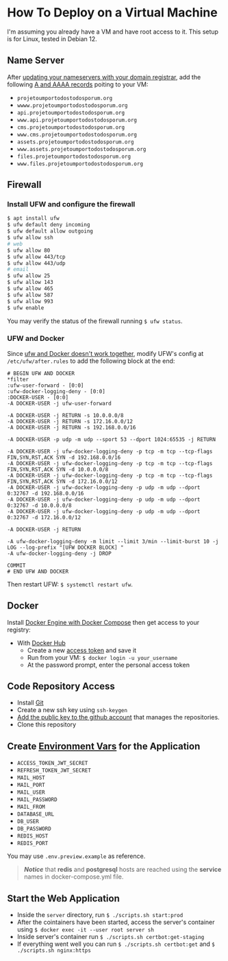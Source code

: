 # How To Deploy on a Virtual Machine
I'm assuming you already have a VM and have root access to it. This setup is for Linux, tested in Debian 12.


## Name Server
After [updating your nameservers with your domain registrar](https://docs.digitalocean.com/products/networking/dns/getting-started/dns-registrars/), add the following [A and AAAA records](https://docs.digitalocean.com/products/networking/dns/how-to/manage-records/#create-update-and-delete-records-using-the-control-panel) poiting to your VM:
- ``projetoumportodostodosporum.org``
- ``wwww.projetoumportodostodosporum.org``
- ``api.projetoumportodostodosporum.org``
- ``www.api.projetoumportodostodosporum.org``
- ``cms.projetoumportodostodosporum.org``
- ``www.cms.projetoumportodostodosporum.org``
- ``assets.projetoumportodostodosporum.org``
- ``www.assets.projetoumportodostodosporum.org``
- ``files.projetoumportodostodosporum.org``
- ``www.files.projetoumportodostodosporum.org``


## Firewall
### Install UFW and configure the firewall
```bash
$ apt install ufw
$ ufw default deny incoming
$ ufw default allow outgoing
$ ufw allow ssh
# web
$ ufw allow 80
$ ufw allow 443/tcp
$ ufw allow 443/udp
# email
$ ufw allow 25
$ ufw allow 143
$ ufw allow 465
$ ufw allow 587
$ ufw allow 993
$ ufw enable
```
You may verify the status of the firewall running ``$ ufw status``.


### UFW and Docker
Since [ufw and Docker doesn't work together](https://www.howtogeek.com/devops/how-to-use-docker-with-a-ufw-firewall/), modify UFW's config at ``/etc/ufw/after.rules`` to add the following block at the end:
```
# BEGIN UFW AND DOCKER
*filter
:ufw-user-forward - [0:0]
:ufw-docker-logging-deny - [0:0]
:DOCKER-USER - [0:0]
-A DOCKER-USER -j ufw-user-forward

-A DOCKER-USER -j RETURN -s 10.0.0.0/8
-A DOCKER-USER -j RETURN -s 172.16.0.0/12
-A DOCKER-USER -j RETURN -s 192.168.0.0/16

-A DOCKER-USER -p udp -m udp --sport 53 --dport 1024:65535 -j RETURN

-A DOCKER-USER -j ufw-docker-logging-deny -p tcp -m tcp --tcp-flags FIN,SYN,RST,ACK SYN -d 192.168.0.0/16
-A DOCKER-USER -j ufw-docker-logging-deny -p tcp -m tcp --tcp-flags FIN,SYN,RST,ACK SYN -d 10.0.0.0/8
-A DOCKER-USER -j ufw-docker-logging-deny -p tcp -m tcp --tcp-flags FIN,SYN,RST,ACK SYN -d 172.16.0.0/12
-A DOCKER-USER -j ufw-docker-logging-deny -p udp -m udp --dport 0:32767 -d 192.168.0.0/16
-A DOCKER-USER -j ufw-docker-logging-deny -p udp -m udp --dport 0:32767 -d 10.0.0.0/8
-A DOCKER-USER -j ufw-docker-logging-deny -p udp -m udp --dport 0:32767 -d 172.16.0.0/12

-A DOCKER-USER -j RETURN

-A ufw-docker-logging-deny -m limit --limit 3/min --limit-burst 10 -j LOG --log-prefix "[UFW DOCKER BLOCK] "
-A ufw-docker-logging-deny -j DROP

COMMIT
# END UFW AND DOCKER
```
Then restart UFW: ``$ systemctl restart ufw``.


## Docker
Install [Docker Engine with Docker Compose](https://docs.docker.com/engine/install/) then get access to your registry:
- With [Docker Hub](https://hub.docker.com/)
    - Create a new [access token](https://docs.docker.com/security/for-developers/access-tokens/) and save it
    - Run from your VM: ``$ docker login -u your_username`` 
    - At the password prompt, enter the personal access token


## Code Repository Access
- Install [Git](https://git-scm.com/) 
- Create a new ssh key using ``ssh-keygen`` 
- [Add the public key to the github account](https://docs.github.com/en/authentication/connecting-to-github-with-ssh/adding-a-new-ssh-key-to-your-github-account) that manages the repositories.
- Clone this repository


## Create [Environment Vars](https://help.ubuntu.com/community/EnvironmentVariables#Session-wide_environment_variables) for the Application

- ``ACCESS_TOKEN_JWT_SECRET``
- ``REFRESH_TOKEN_JWT_SECRET``
- ``MAIL_HOST``
- ``MAIL_PORT``
- ``MAIL_USER``
- ``MAIL_PASSWORD``
- ``MAIL_FROM``
- ``DATABASE_URL``
- ``DB_USER``
- ``DB_PASSWORD``
- ``REDIS_HOST``
- ``REDIS_PORT``

You may use ``.env.preview.example`` as reference. 
>**_Notice_** that **redis** and **postgresql** hosts are reached using the **service** names in docker-compose.yml file.


## Start the Web Application
- Inside the ``server`` directory, run ``$ ./scripts.sh start:prod`` 
- After the cointainers have been started, access the server's container using ``$ docker exec -it --user root server sh``
- Inside server's container run ``$ ./scripts.sh certbot:get-staging`` 
- If everything went well you can run ``$ ./scripts.sh certbot:get`` and ``$ ./scripts.sh nginx:https`` 
